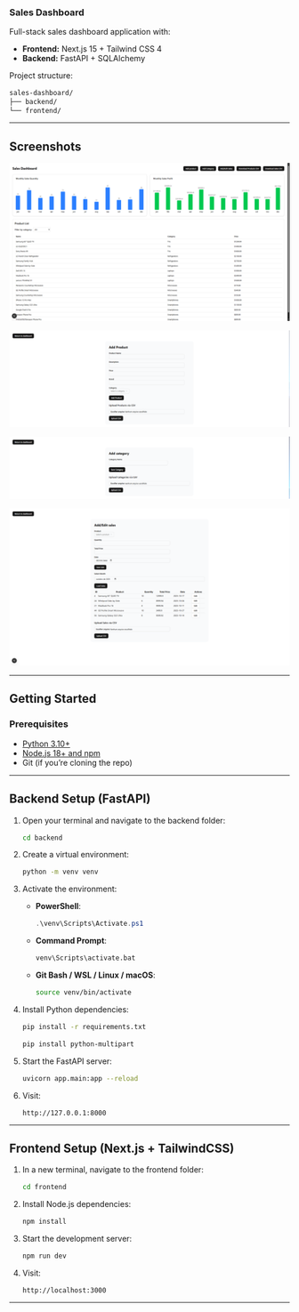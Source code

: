 ### Sales Dashboard

Full-stack sales dashboard application with:

* **Frontend:** Next.js 15 + Tailwind CSS 4
* **Backend:** FastAPI + SQLAlchemy

Project structure:

```
sales-dashboard/
├── backend/
└── frontend/
```

---

## Screenshots

![main page](https://github.com/Lucascordovaa/sales-dashboard/blob/main/screenshots/print1.PNG)

![add product](https://github.com/Lucascordovaa/sales-dashboard/blob/main/screenshots/print3.PNG)

![add category](https://github.com/Lucascordovaa/sales-dashboard/blob/main/screenshots/print2.PNG)

![add sales](https://github.com/Lucascordovaa/sales-dashboard/blob/main/screenshots/print4.PNG)

---

## Getting Started

### Prerequisites

* [Python 3.10+](https://www.python.org/downloads/)
* [Node.js 18+ and npm](https://nodejs.org/)
* Git (if you’re cloning the repo)

---

## Backend Setup (FastAPI)

1. Open your terminal and navigate to the backend folder:

   ```bash
   cd backend
   ```

2. Create a virtual environment:

   ```bash
   python -m venv venv
   ```

3. Activate the environment:

   * **PowerShell**:

     ```powershell
     .\venv\Scripts\Activate.ps1
     ```
   * **Command Prompt**:

     ```cmd
     venv\Scripts\activate.bat
     ```
   * **Git Bash / WSL / Linux / macOS**:

     ```bash
     source venv/bin/activate
     ```

4. Install Python dependencies:

   ```bash
   pip install -r requirements.txt
   ```
   ```bash
   pip install python-multipart
   ```
5. Start the FastAPI server:

   ```bash
   uvicorn app.main:app --reload
   ```

6. Visit:

   ```
   http://127.0.0.1:8000
   ```

---

## Frontend Setup (Next.js + TailwindCSS)

1. In a new terminal, navigate to the frontend folder:

   ```bash
   cd frontend
   ```

2. Install Node.js dependencies:

   ```bash
   npm install
   ```

3. Start the development server:

   ```bash
   npm run dev
   ```

4. Visit:

   ```
   http://localhost:3000
   ```

---
